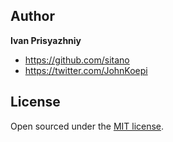 ## Author

**Ivan Prisyazhniy**
- <https://github.com/sitano>
- <https://twitter.com/JohnKoepi>


## License

Open sourced under the [MIT license](LICENSE.md).
